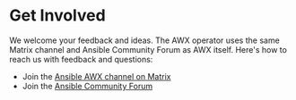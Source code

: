 # Get Involved

We welcome your feedback and ideas. The AWX operator uses the same Matrix channel and Ansible Community Forum as AWX itself. Here's how to reach us with feedback and questions:

- Join the [Ansible AWX channel on Matrix](https://matrix.to/#/#awx:ansible.com)
- Join the [Ansible Community Forum](https://forum.ansible.com)
